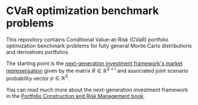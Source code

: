 # CVaR optimization benchmark problems
This repository contains Conditional Value-at-Risk (CVaR) portfolio optimization benchmark problems for fully general Monte Carlo distributions and derivatives portfolios.

The starting point is the [next-generation investment framework's market represensation](https://youtu.be/4ESigySdGf8?si=yWYuP9te1K1RBU7j&t=46) given by the matrix $R\in \mathbb{R}^{S\times I}$ and associated joint scenario probability vector $p\in \mathbb{R}^{S}$.

You can read much more about the next-generation investment framework in the [Portfolio Construction and Risk Management book](https://antonvorobets.substack.com/p/pcrm-book).